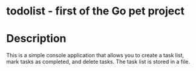 # todolist - first of the Go pet project

# Description
This is a simple console application that allows you to create a task list, mark tasks as completed, and delete tasks. The task list is stored in a file.

